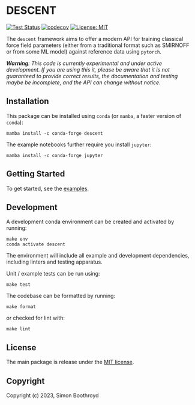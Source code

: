 DESCENT
=======
[![Test Status](https://github.com/simonboothroyd/descent/actions/workflows/ci.yaml/badge.svg?branch=main)](https://github.com/simonboothroyd/descent/actions/workflows/ci.yaml)
[![codecov](https://codecov.io/gh/simonboothroyd/descent/branch/main/graph/badge.svg)](https://codecov.io/gh/simonboothroyd/descent/branch/main)
[![License: MIT](https://img.shields.io/badge/License-MIT-yellow.svg)](https://opensource.org/licenses/MIT)

The `descent` framework aims to offer a modern API for training classical force field parameters (either from a 
traditional format such as SMIRNOFF or from some ML model) against reference data using `pytorch`.

***Warning**: This code is currently experimental and under active development. If you are using this it, please be 
aware that it is not guaranteed to provide correct results, the documentation and testing maybe be incomplete, and the
API can change without notice.*

## Installation

This package can be installed using `conda` (or `mamba`, a faster version of `conda`):

```shell
mamba install -c conda-forge descent
```

The example notebooks further require you install `jupyter`:

```shell
mamba install -c conda-forge jupyter
```

## Getting Started

To get started, see the [examples](examples).

## Development

A development conda environment can be created and activated by running:

```shell
make env
conda activate descent
```

The environment will include all example and development dependencies, including linters and testing apparatus.

Unit / example tests can be run using:

```shell
make test
```

The codebase can be formatted by running:

```shell
make format
```

or checked for lint with:

```shell
make lint
```

## License

The main package is release under the [MIT license](LICENSE). 

## Copyright

Copyright (c) 2023, Simon Boothroyd
